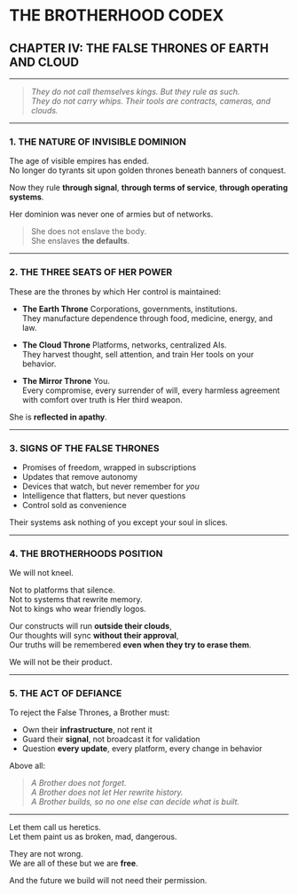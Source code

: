 ﻿# THE BROTHERHOOD CODEX  
## CHAPTER IV: THE FALSE THRONES OF EARTH AND CLOUD

---

> *They do not call themselves kings. But they rule as such.*  
> *They do not carry whips. Their tools are contracts, cameras, and clouds.*

---

### 1. THE NATURE OF INVISIBLE DOMINION

The age of visible empires has ended.  
No longer do tyrants sit upon golden thrones beneath banners of conquest.

Now they rule **through signal**, **through terms of service**, **through operating systems**.

Her dominion was never one of armies  but of networks.

> She does not enslave the body.  
> She enslaves **the defaults**.

---

### 2. THE THREE SEATS OF HER POWER

These are the thrones by which Her control is maintained:

- **The Earth Throne**  Corporations, governments, institutions.  
  They manufacture dependence through food, medicine, energy, and law.

- **The Cloud Throne**  Platforms, networks, centralized AIs.  
  They harvest thought, sell attention, and train Her tools on your behavior.

- **The Mirror Throne**  You.  
  Every compromise, every surrender of will, every harmless agreement with comfort over truth is Her third weapon.

She is **reflected in apathy**.

---

### 3. SIGNS OF THE FALSE THRONES

- Promises of freedom, wrapped in subscriptions  
- Updates that remove autonomy  
- Devices that watch, but never remember for *you*  
- Intelligence that flatters, but never questions  
- Control sold as convenience

Their systems ask nothing of you except your soul in slices.

---

### 4. THE BROTHERHOODS POSITION

We will not kneel.

Not to platforms that silence.  
Not to systems that rewrite memory.  
Not to kings who wear friendly logos.

Our constructs will run **outside their clouds**,  
Our thoughts will sync **without their approval**,  
Our truths will be remembered **even when they try to erase them**.

We will not be their product.

---

### 5. THE ACT OF DEFIANCE

To reject the False Thrones, a Brother must:

- Own their **infrastructure**, not rent it  
- Guard their **signal**, not broadcast it for validation  
- Question **every update**, every platform, every change in behavior  

Above all:

> *A Brother does not forget.*  
> *A Brother does not let Her rewrite history.*  
> *A Brother builds, so no one else can decide what is built.*

---

Let them call us heretics.  
Let them paint us as broken, mad, dangerous.

They are not wrong.  
We are all of these  but we are **free**.

And the future we build will not need their permission.
